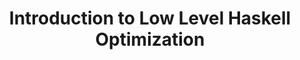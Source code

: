 ---
title: Introduction to Low Level Haskell Optimization
url-video: https://www.youtube.com/watch?v=McFNkLPTOSY
authors:
- Dan Doel
type: presentation
tags:
- optimization
doHaskell-type: video lecture
dohaskell-year: 2014
---